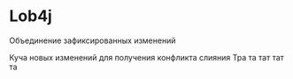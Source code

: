 # Lob4j
Объединение зафиксированных изменений

Куча новых изменений для получения конфликта слияния Тра та тат тат та